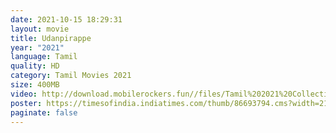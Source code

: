 ```yaml
---
date: 2021-10-15 18:29:31
layout: movie
title: Udanpirappe
year: "2021"
language: Tamil
quality: HD
category: Tamil Movies 2021
size: 400MB
video: http://download.mobilerockers.fun//files/Tamil%202021%20Collection/Udanpirappe%20(2021)/Udanpirappe%20(2021)%20Full%20Movies/Udanpirappe%20(2021)%20HDRip/Udanpirappe%20(2021)%20HDRip%20Single%20Part.mp4
poster: https://timesofindia.indiatimes.com/thumb/86693794.cms?width=219&height=317&quality=80&imgsize=60006
paginate: false
---
```

